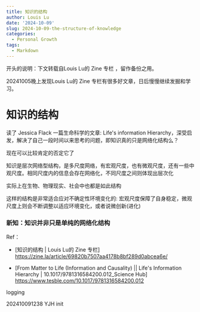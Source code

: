 ```yaml
---
title: 知识的结构
author: Louis Lu
date: '2024-10-09'
slug: 2024-10-09-the-structure-of-knowledge
categories:
  - Personal Growth
tags:
  - Markdown
---
```

开头的说明：下文转载自Louis Lu的 Zine 专栏 ，留作备份之用。

20241005晚上发现Louis Lu的 Zine 专栏有很多好文章，日后慢慢继续发掘和学习。



# 知识的结构


读了 Jessica Flack 一篇生命科学的文章: Life's information Hierarchy，深受启发，解决了自己一段时间以来思考的问题，即知识真的只是网络化结构么？



现在可以比较肯定的否定它了



知识是层次网络型结构，是多尺度网络，有宏观尺度，也有微观尺度，还有一些中观尺度。相同尺度内的信息会存在网络化，不同尺度之间则体现出层次化



实际上在生物、物理现实、社会中也都是如此结构



这样的结构是非常适合应对不确定性环境变化的: 宏观尺度保障了自身稳定，微观尺度上则会不断调整以适应环境变化，或者说微创新(进化)



### 新知：知识并非只是单纯的网络化结构



Ref：

- [知识的结构 | Louis Lu的 Zine 专栏] https://zine.la/article/69820b7507aa4178b8bf289d0abcea6e/

- [From Matter to Life (Information and Causality) || Life's Information Hierarchy | 10.1017/9781316584200.012\_Science Hub] https://www.tesble.com/10.1017/9781316584200.012



logging

202410091238 YJH init


